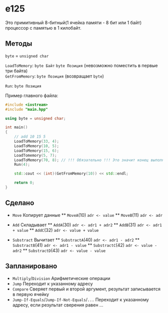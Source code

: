 # e125

Это примитивный 8-битный(1 ячейка памяти - 8 бит или 1 байт) процессор с памятью в 1 килобайт.

## Методы

`byte` = `unsigned char`

`LoadToMemory`: `byte Байт` `byte Позиция` (невозможно поместить в первые три байта)  
`GetFromMemory`: `byte Позиция` (возвращает `byte`)

`Run`: `byte Позиция`



Пример главного файла:
```cpp
#include <iostream>
#include "main.hpp"

using byte = unsigned char;

int main()
{
	// add 10 15 5
	LoadToMemory(33, 4);
	LoadToMemory(10, 5);
	LoadToMemory(15, 6);
	LoadTomemory(5, 7);
	LoadToMemory(70, 8); // !!! Обязательно !!! Это значит конец выполнения
	Run(4);

	std::cout << (int)(GetFromMemory(10)) << std::endl;

	return 0;
}
```

## Сделано

* `Move` Копирует данные
** `MoveA`(10) `adr <- value`
** `MoveB`(11) `adr <- adr`

* `Add` Складывает
** `AddA`(30) `adr <- adr1 + adr2`
** `AddB`(31) `adr <- adr1 + value`
** `AddC`(32) `adr <- value + value`

* `Substract` Вычитает
** `SubstractA`(40) `adr <- adr1 - adr2`
** `SubstractB`(41) `adr <- adr1 - value`
** `SubstractC`(42) `adr <- value - adr2`
** `SubstractD`(43) `adr <- value - value`

## Запланировано

* `Multiply`/`Division` Арифметические операции
* `Jump` Переходит к указанному адресу
* `Compare` Сверяет первый и второй аргумент, результат записывается в первую ячейку
* `Jump-If-Equals`/`Jump-If-Not-Equals`/`...` Переходит к указанному адресу, если результат сверения равен ...